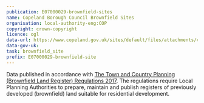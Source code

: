 ```yaml
---
publication: E07000029-brownfield-sites
name: Copeland Borough Council Brownfield Sites
organisation: local-authority-eng:COP
copyright: crown-copyright
licence: ogl
data-url: https://www.copeland.gov.uk/sites/default/files/attachments/copeland_brownfield_register.csv
data-gov-uk: 
task: brownfield_site
prefix: E07000029-brownfield-site
---
```


Data published in accordance with [The Town and Country Planning (Brownfield Land Register) Regulations 2017](http://www.legislation.gov.uk/uksi/2017/403/contents/made).
The regulations require Local Planning Authorities to prepare, maintain and publish registers of previously developed (brownfield) land suitable for residential development.

